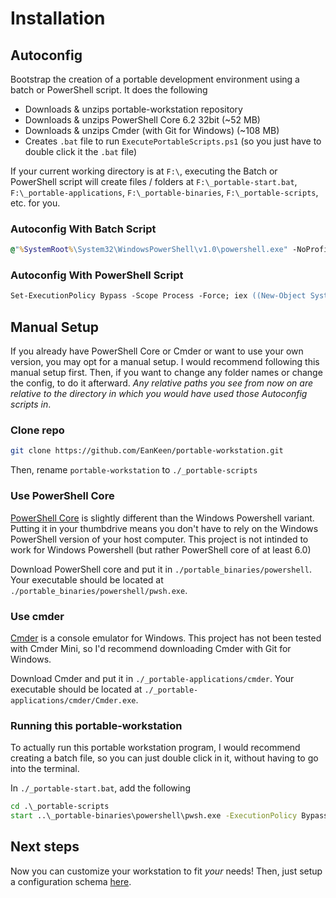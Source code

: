 # Installation

## Autoconfig

Bootstrap the creation of a portable development environment using a batch or PowerShell script. It does the following

* Downloads & unzips portable-workstation repository
* Downloads & unzips PowerShell Core 6.2 32bit (~52 MB)
* Downloads & unzips Cmder (with Git for Windows) (~108 MB)
* Creates `.bat` file to run `ExecutePortableScripts.ps1` (so you just have to double click it the `.bat` file)

If your current working directory is at `F:\`, executing the Batch or PowerShell script will create files / folders at `F:\_portable-start.bat`, `F:\_portable-applications`, `F:\_portable-binaries`, `F:\_portable-scripts`, etc. for you.

### Autoconfig With Batch Script

```cmd
@"%SystemRoot%\System32\WindowsPowerShell\v1.0\powershell.exe" -NoProfile -InputFormat None -ExecutionPolicy Bypass -Command "iex ((New-Object System.Net.WebClient).DownloadString('https://github.com/EanKeen/portable-workstation/blob/master/install/Install.ps1'))"
```

### Autoconfig With PowerShell Script

```ps
Set-ExecutionPolicy Bypass -Scope Process -Force; iex ((New-Object System.Net.WebClient).DownloadString('https://github.com/EanKeen/portable-workstation/master/install/Install.ps1'))
```

## Manual Setup

If you already have PowerShell Core or Cmder or want to use your own version, you may opt for a manual setup. I would recommend following this manual setup first. Then, if you want to change any folder names or change the config, to do it afterward. *Any relative paths you see from now on are relative to the directory in which you would have used those Autoconfig scripts in*.

### Clone repo

```bash
git clone https://github.com/EanKeen/portable-workstation.git
```
Then, rename `portable-workstation` to `./_portable-scripts`

### Use PowerShell Core
[PowerShell Core](https://github.com/PowerShell/PowerShell) is slightly different than the Windows Powershell variant. Putting it in your thumbdrive means you don't have to rely on the Windows PowerShell version of your host computer. This project is not intinded to work for Windows Powershell (but rather PowerShell core of at least 6.0)

Download PowerShell core and put it in `./portable_binaries/powershell`. Your executable should be located at `./portable_binaries/powershell/pwsh.exe`.

### Use cmder

[Cmder](https://cmder.net) is a console emulator for Windows. This project has not been tested with Cmder Mini, so I'd recommend downloading Cmder with Git for Windows.

Download Cmder and put it in `./_portable-applications/cmder`. Your executable should be located at `./_portable-applications/cmder/Cmder.exe`.

### Running this portable-workstation
To actually run this portable workstation program, I would recommend creating a batch file, so you can just double click in it, without having to go into the terminal.

In `./_portable-start.bat`, add the following

```bat
cd .\_portable-scripts
start ..\_portable-binaries\powershell\pwsh.exe -ExecutionPolicy Bypass -file .\ExecutePortableScripts.ps1
```

## Next steps
Now you can customize your workstation to fit *your* needs!
Then, just setup a configuration schema [here](/schema).
